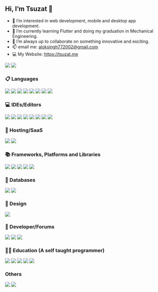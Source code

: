 ## Hi, I’m Tsuzat 👋
- 👀 I’m interested in web development, mobile and desktop app development.
- 🌱 I’m currently learning Flutter and doing my graduation in Mechanical Engineering.
- 💞️ I’m always up to collaborate on something innovative and exciting.
- 📫 email me: aloksingh772002@gmail.com
- 💻 My Website: https://tsuzat.me

<p>
    <img src = "https://github-readme-stats.vercel.app/api?username=Tsuzat&show_icons=true&theme=radical" />
    <img src = "https://github-readme-stats.vercel.app/api/top-langs/?username=Tsuzat&layout=compact" />
</p>

### 📋 Languages

<p>
  <img src = "https://img.shields.io/badge/c++-%2300599C.svg?style=for-the-badge&logo=c%2B%2B&logoColor=white" />
  <img src = "https://img.shields.io/badge/python-3670A0?style=for-the-badge&logo=python&logoColor=ffdd54" />
  <img src = "https://img.shields.io/badge/dart-%230175C2.svg?style=for-the-badge&logo=dart&logoColor=white" />
  <img src = "https://img.shields.io/badge/css3-%231572B6.svg?style=for-the-badge&logo=css3&logoColor=white" />
  <img src = "https://img.shields.io/badge/go-%2300ADD8.svg?style=for-the-badge&logo=go&logoColor=white" />
  <img src = "https://img.shields.io/badge/html5-%23E34F26.svg?style=for-the-badge&logo=html5&logoColor=white" />
  <img src = "https://img.shields.io/badge/javascript-%23323330.svg?style=for-the-badge&logo=javascript&logoColor=%23F7DF1E" />
  <img src = "https://img.shields.io/badge/markdown-%23000000.svg?style=for-the-badge&logo=markdown&logoColor=white" />
</p>

### 💻 IDEs/Editors

<p>
  <img src = "https://img.shields.io/badge/Visual%20Studio%20Code-0078d7.svg?style=for-the-badge&logo=visual-studio-code&logoColor=white" />
  <img src = "https://img.shields.io/badge/sublime_text-%23575757.svg?style=for-the-badge&logo=sublime-text&logoColor=important" />
  <img src = "https://img.shields.io/badge/NeoVim-%2357A143.svg?&style=for-the-badge&logo=neovim&logoColor=white" />
  <img src = "https://img.shields.io/badge/jupyter-%23FA0F00.svg?style=for-the-badge&logo=jupyter&logoColor=white" />
  <img src = "https://img.shields.io/badge/Android%20Studio-3DDC84.svg?style=for-the-badge&logo=android-studio&logoColor=white" />
  <img src = "https://img.shields.io/badge/p5.js-ED225D?style=for-the-badge&logo=p5.js&logoColor=FFFFFF" />
  <img src = "https://img.shields.io/badge/pycharm-143?style=for-the-badge&logo=pycharm&logoColor=black&color=black&labelColor=green" />
  <img src = "https://img.shields.io/badge/VIM-%2311AB00.svg?style=for-the-badge&logo=vim&logoColor=white" />
</p>

### 🎈 Hosting/SaaS

<p>
  <img src = "https://img.shields.io/badge/AWS-%23FF9900.svg?style=for-the-badge&logo=amazon-aws&logoColor=white" />
  <img src = "https://img.shields.io/badge/heroku-%23430098.svg?style=for-the-badge&logo=heroku&logoColor=white" />
</p>
  
### 📚 Frameworks, Platforms and Libraries

<p>
  <img src = "https://img.shields.io/badge/Anaconda-%2344A833.svg?style=for-the-badge&logo=anaconda&logoColor=white" />
  <img src = "https://img.shields.io/badge/django-%23092E20.svg?style=for-the-badge&logo=django&logoColor=white" />
  <img src = "https://img.shields.io/badge/Flutter-%2302569B.svg?style=for-the-badge&logo=Flutter&logoColor=white" />
  <img src = "https://img.shields.io/badge/p5.js-ED225D?style=for-the-badge&logo=p5.js&logoColor=FFFFFF" />
  <img src = "https://img.shields.io/badge/bootstrap-%23563D7C.svg?style=for-the-badge&logo=bootstrap&logoColor=white" />
</p>

### 💾 Databases

<p>
  <img src = "https://img.shields.io/badge/sqlite-%2307405e.svg?style=for-the-badge&logo=sqlite&logoColor=white" />
  <img src = "https://img.shields.io/badge/MongoDB-%234ea94b.svg?style=for-the-badge&logo=mongodb&logoColor=white" />
</p>
  
### 🎨 Design

<p>
  <img src = "https://img.shields.io/badge/Canva-%2300C4CC.svg?style=for-the-badge&logo=Canva&logoColor=white" />
</p>

### 🤴 Developer/Forums

<p>
  <img src = "https://img.shields.io/badge/LeetCode-000000?style=for-the-badge&logo=LeetCode&logoColor=#d16c06" />
  <img src = "https://img.shields.io/badge/CodeChef-%23964B00.svg?style=for-the-badge&logo=CodeChef&logoColor=white" />
  <img src = "https://img.shields.io/badge/-Stackoverflow-FE7A16?style=for-the-badge&logo=stack-overflow&logoColor=white" />
</p>
  
### 🧑‍🏫 Education (A self taught programmer)

<p>
  <img src = "https://img.shields.io/badge/Coursera-%230056D2.svg?style=for-the-badge&logo=Coursera&logoColor=white" />
  <img src = "https://img.shields.io/badge/Freecodecamp-%23123.svg?&style=for-the-badge&logo=freecodecamp&logoColor=green" />
  <img src = "https://img.shields.io/badge/GeeksforGeeks-gray?style=for-the-badge&logo=geeksforgeeks&logoColor=35914c" />
  <img src = "https://img.shields.io/badge/Udacity-grey?style=for-the-badge&logo=udacity&logoColor=15B8E6" />
  <img src = "https://img.shields.io/badge/Udemy-A435F0?style=for-the-badge&logo=Udemy&logoColor=white" />
</p>
  
### Others

<p>
  <img src = "https://img.shields.io/badge/git-%23F05033.svg?style=for-the-badge&logo=git&logoColor=white" />
  <img src = "https://img.shields.io/badge/github-%23121011.svg?style=for-the-badge&logo=github&logoColor=white" />
</p>

<!---
Tsuzat/Tsuzat is a ✨ special ✨ repository because its `README.md` (this file) appears on your GitHub profile.
You can click the Preview link to take a look at your changes.
--->
